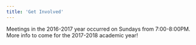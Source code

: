 ```yaml
---
title: 'Get Involved'
---
```


Meetings in the 2016-2017 year occurred on Sundays from 7:00-8:00PM. More info to come for the 2017-2018 academic year!